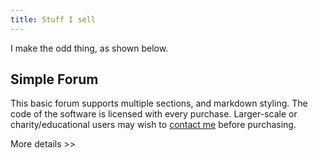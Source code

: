 ```yaml
---
title: Stuff I sell
---
```


I make the odd thing, as shown below.

## Simple Forum

This basic forum supports multiple sections, and markdown styling. The code of the software is licensed with every purchase. Larger-scale or charity/educational users may wish to [contact me]({{site.baseurl}}/contact/) before purchasing.

<a class="button button-blue button-big mobile-block">More details >></a>
